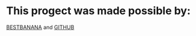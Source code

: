 # This progect was made possible by:
[BESTBANANA](https://BestBanana-ink.github.io)
and [GITHUB](https://github.com/)